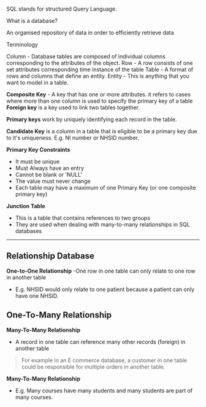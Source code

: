 SQL stands for structured Query Language.

What is a database?

An organised repository of data in order to efficiently retrieve data

Terminology

Column - Database tables are composed of individual columns corresponding to the attributes of the object.
Row - A row consists of one set attributes corresponding time instance of the table
Table - A format of rows and columns that define an entity.
Entity - This is anything that you want to model in a table.

**Composite Key** - A key that has one or more attributes.
          it refers to cases where more than one column
          is used to specify the primary key of a table
**Foreign key** is a key used to link two tables together.

**Primary keys** work by uniquely identifying each record in the table.

**Candidate Key** is a column in a table that is eligible to be a primary key due to
                  it's uniqueness. E.g. NI number or NHSID number.

**Primary Key Constraints**
- It must be unique
- Must Always have an entry
- Cannot be blank or 'NULL'
- The value must never change
- Each table may have a maximum of one Primary Key (or one composite primary key)

**Junction Table**
- This is a table that contains references to two groups
- They are used when dealing with many-to-many relationships in SQL databases

---
## Relationship Database

**One-to-One Relationship**
-One row in one table can only relate to one row in another table
- E.g. NHSID would only relate to one patient because a patient can only have
       one NHSID.

**One-To-Many Relationship**
-


**Many-To-Many Relationship**
- A record in one table can reference many other
records (foreign) in another table

> For example in an E commerce database, a customer in one table could
  be responsible for multiple orders in another table.

**Many-To-Many Relationship**


- E.g. Many courses have many students and many
       students are part of many courses.
